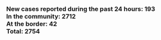 ### New cases reported during the past 24 hours: 193<br/>In the community: 2712<br/>At the border: 42<br/>Total: 2754